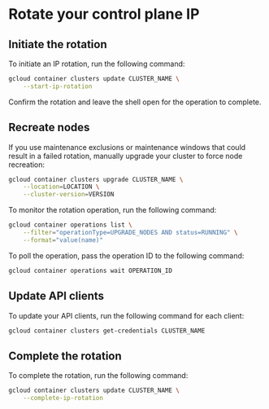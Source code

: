# Rotate your control plane IP

## Initiate the rotation

To initiate an IP rotation, run the following command:

```sh
gcloud container clusters update CLUSTER_NAME \
    --start-ip-rotation
```

Confirm the rotation and leave the shell open for the operation to complete.

## Recreate nodes

If you use maintenance exclusions or maintenance windows that could result in a failed rotation, manually upgrade your cluster to force node recreation:

```sh
gcloud container clusters upgrade CLUSTER_NAME \
    --location=LOCATION \
    --cluster-version=VERSION
```

To monitor the rotation operation, run the following command:

```sh
gcloud container operations list \
    --filter="operationType=UPGRADE_NODES AND status=RUNNING" \
    --format="value(name)"
```

To poll the operation, pass the operation ID to the following command:

```sh
gcloud container operations wait OPERATION_ID
```

## Update API clients

To update your API clients, run the following command for each client:

```sh
gcloud container clusters get-credentials CLUSTER_NAME
```

## Complete the rotation

To complete the rotation, run the following command:

```sh
gcloud container clusters update CLUSTER_NAME \
    --complete-ip-rotation
```
